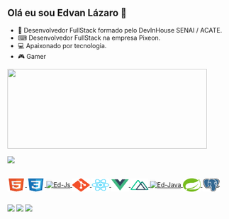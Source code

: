 ## Olá eu sou Edvan Lázaro 👋

- 🌱 Desenvolvedor FullStack formado pelo DevInHouse SENAI / ACATE.
- ⌨ Desenvolvedor FullStack na empresa Pixeon.
- 💻 Apaixonado por tecnologia.
- 🎮 Gamer


<div>
  <a href="https://github.com/EdvanLSBJunior">
  <p>    
  <img width="450em" height="180em" src="https://github-readme-stats.vercel.app/api?username=EdvanLSBJunior&show_icons=true&theme=radical&include_all_commits=true&count_private=true"/>
  </p>  
<!--   <p>
    <img width="450em" height="180em" src="https://github-readme-stats.vercel.app/api/top-langs/?username=EdvanLSBJunior&layout=compact&langs_count=7&theme=radical"/>
  </p>   -->
  <p>
    <img src = "https://github-readme-stats.vercel.app/api/top-langs/?username=EdvanLSBJunior&hide=html&theme=radical">
  </p>
</div>
<div style="display: inline_block"><br>
  <img align="center" alt="Ed-HTML" height="30" width="40" src="https://raw.githubusercontent.com/devicons/devicon/master/icons/html5/html5-original.svg" />
  <img align="center" alt="Ed-CSS" height="30" width="40" src="https://raw.githubusercontent.com/devicons/devicon/master/icons/css3/css3-original.svg" />
  <img align="center" alt="Ed-Js" height="30" width="40" src="https://cdn.jsdelivr.net/gh/devicons/devicon/icons/javascript/javascript-original.svg" />
  <img align="center" alt="Ed-Git" height="30" width="40" src="https://github.com/devicons/devicon/blob/master/icons/git/git-original.svg" />
  <img align="center" alt="Ed-React" height="30" width="40" src="https://raw.githubusercontent.com/devicons/devicon/master/icons/react/react-original.svg" />
  <img align="center" alt="Ed-Vue" height="30" width="40" src="https://github.com/devicons/devicon/blob/master/icons/vuejs/vuejs-original.svg" />
  <img align="center" alt="Ed-Nuxt" height="30" width="40" src="https://github.com/devicons/devicon/blob/master/icons/nuxtjs/nuxtjs-original.svg" />
  <img align="center" alt="Ed-Java" height="30" width="40" src="https://cdn.jsdelivr.net/gh/devicons/devicon/icons/java/java-original-wordmark.svg" />
  <img align="center" alt="Ed-Spring" height="30" width="40" src="https://github.com/devicons/devicon/blob/master/icons/spring/spring-original.svg" />
  <img align="center" alt="Ed-Spring" height="30" width="40" src="https://github.com/devicons/devicon/blob/master/icons/postgresql/postgresql-original.svg" />
</div>
  
##
  
<div> 
  <a href="https://instagram.com/edvan_juni0r" target="_blank"><img src="https://img.shields.io/badge/-Instagram-%23E4405F?style=for-the-badge&logo=instagram&logoColor=white" target="_blank"></a>
  <a href = "mailto:edvanbrito.j@hotmail.com"><img src="https://img.shields.io/badge/Microsoft_Outlook-0078D4?style=for-the-badge&logo=microsoft-outlook&logoColor=white" target="_blank"></a>
  <a href="https://www.linkedin.com/in/edvanjunior/" target="_blank"><img src="https://img.shields.io/badge/-LinkedIn-%230077B5?style=for-the-badge&logo=linkedin&logoColor=white" target="_blank"></a>
 
</div>
